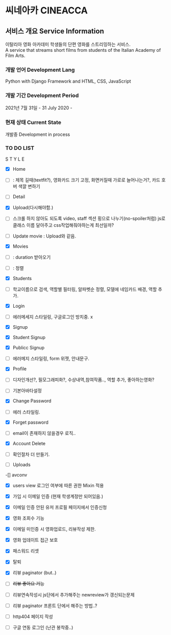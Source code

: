 # 씨네아카 CINEACCA 


## 서비스 개요 Service Information

이탈리아 영화 아카데미 학생들의 단편 영화를 스트리밍하는 서비스.  
A service that streams short films from students of the Italian Academy of Film Arts.

### 개발 언어 Development Lang

Python with Django Framework and HTML, CSS, JavaScript

### 개발 기간 Development Period

2021년 7월 31일 - 
31 July 2020 -


### 현재 상태 Current State

개발중
Development in process


### TO DO LIST 

S T Y L E

- [x] Home
- [ ] : 제목 길때(textfit?), 영화카드 크기 고정, 화면커질때 가로로 늘어나는거?, 카드 호버 색깔 변하기
  
- [ ] Detail
  
- [x] Upload(다시해야함.)
- [ ] 스크롤 하지 않아도 되도록 video, staff 섹션 횡으로 나누기(no-spoiler처럼) js로 클래스 이름 달아주고 css작업해줘야하는게 최선일까?

- [ ] Update movie : Upload와 같음.

- [x] Movies
- [ ] : duration 받아오기
- [ ] : 정렬
  
- [x] Students
- [ ] 학교이름으로 검색, 역할별 필터링, 알파벳순 정렬, 모델에 네임카드 배경, 역할 추가. 
  
- [x] Login
- [ ] 에러메세지 스타일링, 구글로그인 방치중. 
  x
- [x] Signup
- [x] Student Signup
- [x] Publicc Signup
- [ ] 에러메지 스타일링, form 위젯, 안내문구.

- [x] Profile
- [ ] 디자인개선?, 필모그래피화?, 수상내역,참여작품.., 역할 추가, 좋아하는영화?
- [ ] 기본아바타설정

- [x] Change Password
- [ ] 에러 스타일링.

- [x] Forget password
- [ ] email이 존재하지 않을경우 로직..

- [x] Account Delete 
- [ ] 확인절차 더 만들기.

- [ ] Uploads


-[] avconv


- [x] users view 로그인 여부에 따른 권한 Mixin 적용
- [x] 가입 시 이메일 인증 (현재 학생계정만 되어있음.)
- [x] 이메일 인증 안된 유저 프로필 페이지에서 인증신청 
- [x] 영화 조회수 기능
- [x] 이메일 미인증 시 영화업로드, 리뷰작성 제한.
- [x] 영화 업데이트 접근 보호
- [x] 패스워드 리셋
- [x] 탈퇴
- [x] 리뷰 paginator (but..)
- [ ] ~~리뷰 좋아요 기능~~

- [ ] 리뷰연속작성시 js단에서 추가해주는 newreview가 갱신되는문제
- [ ] 리뷰 paginator 프론트 단에서 해주는 방법..?
- [ ] http404 페이지 작성
- [ ] 구글 연동 로그인 (난관 봉착중..)


